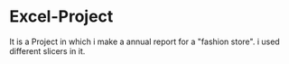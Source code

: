 # Excel-Project<br>
It is a Project in which i make a annual report for a  "fashion store".
i used different slicers in  it.
